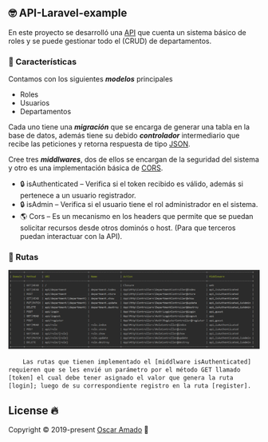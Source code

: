 ## 🤓 API-Laravel-example

En este proyecto se desarrolló una [API](https://www.redhat.com/es/topics/api/what-are-application-programming-interfaces) que cuenta un sistema básico de roles y se puede gestionar todo el (CRUD) de departamentos.

### 📜 Características
Contamos con los siguientes ***modelos*** principales
* Roles
* Usuarios
* Departamentos

Cada uno tiene una ***migración*** que se encarga de generar una tabla en la base de datos, además tiene su debido ***controlador*** intermediario que recibe las peticiones y retorna respuesta de tipo [JSON](https://developer.mozilla.org/es/docs/Learn/JavaScript/Objects/JSON).

Cree tres ***middlwares***, dos de ellos se encargan de la seguridad del sistema y otro es una implementación básica de [CORS](https://developer.mozilla.org/es/docs/Web/HTTP/Access_control_CORS).

* 🔒 isAuthenticated – Verifica si el token recibido es válido, además si pertenece a un usuario registrador.
* 🔒 isAdmin – Verifica si el usuario tiene el rol administrador en el sistema.
* 🌎 Cors – Es un mecanismo en los headers que permite que se puedan solicitar recursos desde otros dominós o host. (Para que terceros puedan interactuar con la API).

### 📌 Rutas
![Route-list](public/imgs/routes.png)

``` 
    Las rutas que tienen implementado el [middlware isAuthenticated] requieren que se les envié un parámetro por el método GET llamado [token] el cual debe tener asignado el valor que genera la ruta [login]; luego de su correspondiente registro en la ruta [register].
 ```
## License 🔥
Copyright © 2019-present [Oscar Amado](https://github.com/ofaaoficial) 🧔
